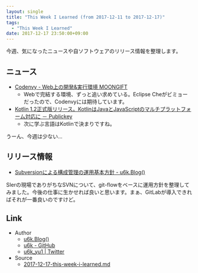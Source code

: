 ```yaml
---
layout: single
title: "This Week I Learned (from 2017-12-11 to 2017-12-17)"
tags:
  - "This Week I Learned"
date: 2017-12-17 23:50:00+09:00
---
```


今週、気になったニュースや自ソフトウェアのリリース情報を整理します。

## ニュース

- [Codenvy - Web上の開発&実行環境 MOONGIFT](http://www.moongift.jp/2017/12/codenvy-web%e4%b8%8a%e3%81%ae%e9%96%8b%e7%99%ba%e5%ae%9f%e8%a1%8c%e7%92%b0%e5%a2%83/)
    - Webで完結する環境、ずっと追い求めている。Eclipse Cheがビミョーだったので、Codenvyには期待しています。
- [Kotlin 1.2正式版リリース。KotlinはJavaとJavaScriptのマルチプラットフォーム対応に － Publickey](http://www.publickey1.jp/blog/17/kotlin_12kotlinjavajavascript.html)
    - 次に学ぶ言語はKotlinで決まりですね。

うーん、今週は少ない…

## リリース情報

- [Subversionによる構成管理の運用基本方針 - u6k.Blog()](https://blog.u6k.me/2017/12/05/subversion-branching-model.html)

SIerの現場でありがちなSVNについて、git-flowをベースに運用方針を整理してみました。今後の仕事に生かせれば良いと思います。まぁ、GitLabが導入できればそれが一番良いのですけど。

## Link

- Author
    - [u6k.Blog()](https://blog.u6k.me/)
    - [u6k - GitHub](https://github.com/u6k)
    - [u6k_yu1 \| Twitter](https://twitter.com/u6k_yu1)
- Source
    - [2017-12-17-this-week-i-learned.md](https://github.com/u6k/blog/blob/master/_posts/2017-12-17-this-week-i-learned.md)
